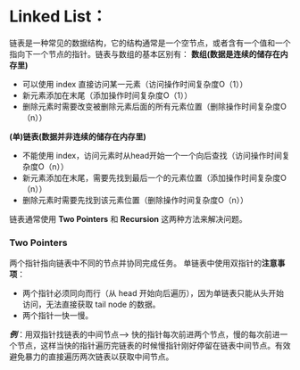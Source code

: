 # Linked List：
链表是一种常见的数据结构，它的结构通常是一个空节点，或者含有一个值和一个指向下一个节点的指针。链表与数组的基本区别有：
**数组(数据是连续的储存在内存里)**
  * 可以使用 index 直接访问某一元素（访问操作时间复杂度O（1））
  * 新元素添加在末尾（添加操作时间复杂度O（1））
  * 删除元素时需要改变被删除元素后面的所有元素位置（删除操作时间复杂度O（n））

**(单)链表(数据并非连续的储存在内存里)**
  * 不能使用 index，访问元素时从head开始一个一个向后查找（访问操作时间复杂度O（n））
  * 新元素添加在末尾，需要先找到最后一个的元素位置（添加操作时间复杂度O（n））
  * 删除元素时需要先找到该元素位置（删除操作时间复杂度O（n））

链表通常使用 **Two Pointers** 和 **Recursion** 这两种方法来解决问题。

### Two Pointers
两个指针指向链表中不同的节点并协同完成任务。
单链表中使用双指针的**注意事项**：
  * 两个指针必须同向而行（从 head 开始向后遍历），因为单链表只能从头开始访问，无法直接获取 tail node 的数据。
  * 两个指针一快一慢。
  
  ***例***：用双指针找链表的中间节点--> 快的指针每次前进两个节点，慢的每次前进一个节点，这样当快的指针遍历完链表的时候慢指针刚好停留在链表中间节点。有效避免暴力的直接遍历两次链表以获取中间节点。